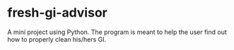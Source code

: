 # fresh-gi-advisor
A mini project using Python. The program is meant to help the user find out how to properly clean his/hers GI.
